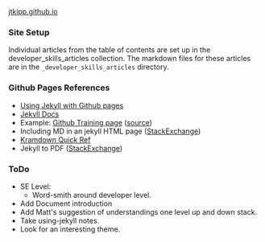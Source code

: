 
[jtkipp.github.io](https://github.com/jtkipp/jtkipp.github.io)

### Site Setup

Individual articles from the table of contents are set up in the developer_skills_articles collection. The markdown files for these articles are in the `_developer_skills_articles` directory.

### Github Pages References

* [Using Jekyll with Github pages](https://help.github.com/articles/using-jekyll-with-pages/)
* [Jekyll Docs](http://jekyllrb.com/docs/pages/)
* Example: [Github Training page](https://training.github.com/) ([source](https://github.com/github-archive/training.github.com))
* Including MD in an jekyll HTML page ([StackExchange](http://webmasters.stackexchange.com/questions/64812/how-to-include-the-contents-of-a-markdown-page-into-a-post-with-jekyll))
* [Kramdown Quick Ref](http://kramdown.gettalong.org/quickref.html#links-and-images)
* Jekyll to PDF ([StackExchange](http://stackoverflow.com/questions/2606606/jekyll-documentation-to-pdf-with-toc))

### ToDo

* SE Level:
  + Word-smith around developer level.
* Add Document introduction
* Add Matt's suggestion of understandings one level up and down stack.
* Take using-jekyll notes.
* Look for an interesting theme.
